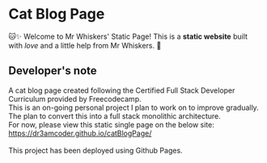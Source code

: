 # Cat Blog Page
🐱✨ Welcome to Mr Whiskers' Static Page!
This is a **static website** built with *love* and a little help from Mr Whiskers. 🐾


## Developer's note
A cat blog page created following the Certified Full Stack Developer Curriculum provided by Freecodecamp. <br>
This is an on-going personal project I plan to work on to improve gradually. <br>
The plan to convert this into a full stack monolithic architecture. <br>
For now, please view this static single page on the below site: <br>
https://dr3amcoder.github.io/catBlogPage/ <br>
<br>
This project has been deployed using Github Pages.